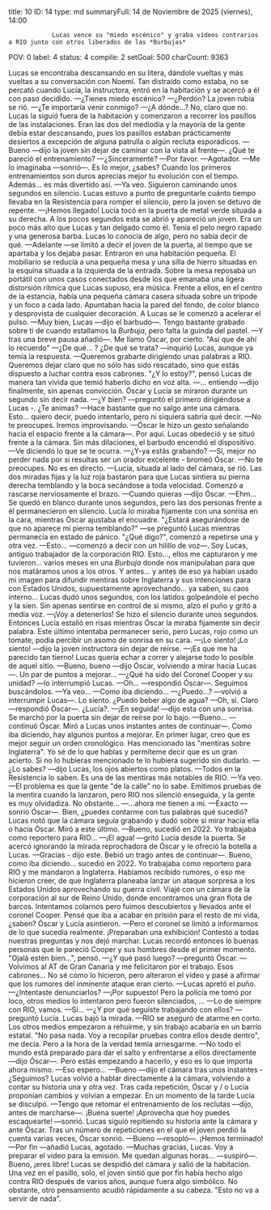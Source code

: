 title:          10
ID:             14
type:           md
summaryFull:    14 de Noviembre de 2025 (viernes), 14:00
                
                Lucas vence su "miedo escénico" y graba vídeos contrarios a RIO junto con otros liberados de las *Burbujas*
POV:            0
label:          4
status:         4
compile:        2
setGoal:        500
charCount:      9363


Lucas se encontraba descansando en su litera, dándole vueltas y más vueltas a su conversación con Noemí. Tan distraído como estaba, no se percató cuando Lucía, la instructora, entró en la habitación y se acercó a él con paso decidido.
—¿Tienes miedo escénico?
—¿Perdón?
La joven rubia se rió.
—¿Te importaría venir conmigo?
—¿A dónde...? No, claro que no.
Lucas la siguió fuera de la habitación y comenzaron a recorrer los pasillos de las instalaciones. Eran las dos del mediodía y la mayoría de la gente debía estar descansando, pues los pasillos estaban prácticamente desiertos a excepción de alguna patrulla o algún recluta esporádicos.
—Bueno —dijo la joven sin dejar de caminar con la vista al frente—. ¿Qué te pareció el entrenamiento?
—¿Sinceramente?
—Por favor.
—Agotador.
—Me lo imaginaba —sonrió—. Es lo mejor, ¿sabes? Cuando los primeros entrenamientos son duros  aprecias mejor tu evolución con el tiempo. Además... es más divertido así.
—Ya veo.
Siguieron caminando unos segundos en silencio. Lucas estuvo a punto de preguntarle cuánto tiempo llevaba en la Resistencia para romper el silencio, pero la joven se detuvo de repente.
—¡Hemos llegado!
Lucía tocó en la puerta de metal verde situada a su derecha. A los pocos segundos esta se abrió y apareció un joven. Era un poco más alto que Lucas y tan delgado como él. Tenía el pelo negro rapado y una generosa barba. Lucas lo conocía de algo, pero no sabía decir de qué.
—Adelante —se limitó a decir el joven de la puerta, al tiempo que se apartaba y los dejaba pasar.
Entraron en una habitación pequeña. El mobiliario se reducía a una pequeña mesa y una silla de hierro situadas en la esquina situada a la izquierda de la entrada. Sobre la mesa reposaba un portátil con unos casos conectados desde los que emanaba una ligera distorsión rítmica que Lucas supuso, era música.
Frente a ellos, en el centro de la estancia, había una pequeña cámara casera situada sobre un trípode y un foco a cada lado. Apuntaban hacia la pared del fondo, de color blanco y desprovista de cualquier decoración.
A Lucas se le comenzó a acelerar el pulso.
—Muy bien, Lucas —dijo el barbudo—. Tengo bastante grabado sobre ti de cuando estallamos la *Burbuja*, pero falta la guinda del pastel. —Y tras una breve pausa añadió—. Me llamo Óscar, por cierto.
"Así que de ahí lo recuerdo"
—¿De qué... ? ¿De qué se trata? —inquirió Lucas, aunque ya temía la respuesta.
—Queremos grabarte dirigiendo unas palabras a RIO. Queremos dejar claro que no sólo has sido rescatado, sino que estás dispuesto a luchar contra esos cabrones.
"¿Y lo estoy?", pensó Lucas de manera tan vivida que temió haberlo dicho en voz alta.
—... entiendo —dijo finalmente, sin apenas convicción.
Óscar y Lucía se miraron durante un segundo sin decir nada.
—¿Y bien? —preguntó el primero dirigiéndose a Lucas -. ¿Te animas?
—Hace bastante que no salgo ante una cámara. Esto... quiero decir, puedo intentarlo, pero ni siquiera sabría qué decir.
—No te preocupes. Iremos improvisando. —Óscar le hizo un gesto señalando hacia el espacio frente a la cámara—. Por aquí.
Lucas obedeció y se situó frente a la cámara. Sin más dilaciones, el barbudo encendió el dispositivo.
—Ve diciendo lo que se te ocurra.
—¿Y-ya estás grabando?
—Sí, mejor no perder nada por si resultas ser un orador excelente - bromeó Óscar.
—No te preocupes. No es en directo. —Lucía, situada al lado del cámara, se rió.
Las dos miradas fijas y la luz roja bastaron para que Lucas sintiera su pierna derecha temblando y la boca secándose a toda velocidad. Comenzó a rascarse nerviosamente el brazo.
—Cuando quieras —dijo Óscar.
—Ehm...
Se quedó en blanco durante unos segundos, pero las dos personas frente a él permanecieron en silencio. Lucía lo miraba fijamente con una sonrisa en la cara, mientras Óscar ajustaba el encuadre.
"¿Estará asegurándose de que no aparece mi pierna temblando?" —se preguntó Lucas mientras permanecía en estado de pánico. 
"¿Qué digo?", comenzó a repetirse una y otra vez.
—Esto... —comenzó a decir con un hilillo de voz—. Soy Lucas, antiguo trabajador de la corporación RIO. Esto..., ellos me capturaron y me tuvieron... varios meses en una *Burbuja* donde nos manipulaban para que nos matáramos unos a los otros. Y antes... y antes de eso ya habían usado mi imagen para difundir mentiras sobre Inglaterra y sus intenciones para con Estados Unidos, supuestamente aprovechando... ya saben, su caos interno...
Lucas dudó unos segundos, con los latidos golpeándole el pecho y la sien. Sin apenas sentirse en control de si mismo, alzó el puño y gritó a media voz.
—¡Voy a detenerlos!
Se hizo el silencio durante unos segundos. Entonces Lucía estalló en risas mientras Óscar la miraba fijamente sin decir palabra. Este último intentaba permanecer serio, pero Lucas, rojo como un tomate, podía percibir un asomo de sonrisa en su cara.
—¡Lo siento! ¡Lo siento! —dijo la joven instructora sin dejar de reírse. —¡Es que me ha parecido tan tierno!
Lucas quería echar a correr y alejarse todo lo posible de aquel sitio.
—Bueno, bueno —dijo Óscar, volviendo a mirar hacia Lucas—. Un par de puntos a mejorar...
—¿Qué ha sido del Coronel Cooper y su unidad? —lo interrumpió Lucas.
—Oh... —respondió Óscar—. Seguimos buscándolos.
—Ya veo...
—Como iba diciendo...
—¿Puedo...? —volvió a interrumpir Lucas—. Lo siento. ¿Puedo beber algo de agua?
—Oh, sí. Claro —respondió Óscar—. ¿Lucía?.
—¡En seguida! —dijo esta con una sonrisa. Se marchó por la puerta sin dejar de reírse por lo bajo.
—Bueno... —continuó Óscar. Miró a Lucas unos instantes antes de continuar—. Como iba diciendo, hay algunos puntos a mejorar. En primer lugar, creo que es mejor seguir un orden cronológico. Has mencionado las "mentiras sobre Inglaterra". Yo sé de lo que hablas y permíteme decir que es un gran acierto. Si no lo hubieras mencionado te lo hubiera sugerido sin dudarlo.
—¿Lo sabes? —dijo Lucas, los ojos abiertos como platos.
—Todos en la Resistencia lo saben. Es una de las mentiras más notables de RIO.
—Ya veo.
—El problema es que la gente "de la calle" no lo sabe. Emitimos pruebas de la mentira cuando la lanzaron, pero RIO nos silenció enseguida, y la gente es muy olvidadiza. No obstante...
—...ahora me tienen a mi.
—Exacto —sonrió Óscar—. Bien, ¿puedes contarme con tus palabras qué sucedió?
Lucas notó que la cámara seguía grabando y dudó sobre si mirar hacia ella o hacia Óscar. Miró a este último.
—Bueno, sucedió en 2022. Yo trabajaba como reportero para RIO...
—¡El agua! —gritó Lucía desde la puerta. Se acercó ignorando la mirada reprochadora de Óscar y le ofreció la botella a Lucas.
—Gracias - dijo este. Bebió un trago antes de continuar—. Bueno, como iba diciendo... sucedió en 2022. Yo trabajaba como reportero para RIO y me mandaron a Inglaterra. Habíamos recibido rumores, o eso me hicieron creer, de que Inglaterra planeaba lanzar un ataque sorpresa a los Estados Unidos aprovechando su guerra civil. Viajé con un cámara de la corporación al sur de Reino Unido, donde encontramos una gran flota de barcos. Intentamos colarnos pero fuimos descubiertos y llevados ante el coronel Cooper. Pensé que iba a acabar en prisión para el resto de mi vida, ¿saben?
Óscar y Lucía asintieron.
—Pero el coronel se limitó a informarnos de lo que sucedía realmente. ¡Preparaban una exhibición! Contestó a todas nuestras preguntas y nos dejó marchar.
Lucas recordó entonces lo buenas personas que le pareció Cooper y sus hombres desde el primer momento.
"Ojalá estén bien...", pensó.
—¿Y qué pasó luego? —preguntó Óscar.
—Volvimos al AT de Gran Canaria y me felicitaron por el trabajo. Esos cabrones... No sé cómo lo hicieron, pero alteraron el vídeo y pasé a afirmar que los rumores del inminente ataque eran cierto. —Lucas apretó el puño.
—¿Intentaste denunciarlos?
—¡Por supuesto! Pero la policía me tomó por loco, otros medios lo intentaron pero fueron silenciados, ...
—Lo de siempre con RIO, vamos.
—Sí...
—¿Y por qué seguiste trabajando con ellos? —preguntó Lucía.
Lucas bajó la mirada.
—RIO se aseguró de atarme en corto. Los otros medios empezaron a rehuirme, y sin trabajo acabaría en un barrio estatal. "No pasa nada. Voy a recopilar pruebas contra ellos desde dentro", me decía. Pero a la hora de la verdad temía arriesgarme.
—No todo el mundo está preparado para dar el salto y enfrentarse a ellos directamente —dijo Óscar—. Pero estás empezando a hacerlo, y eso es lo que importa ahora mismo.
—Eso espero...
—Bueno —dijo el cámara tras unos instantes - ¿Seguimos?
Lucas volvió a hablar directamente a la cámara, volviendo a contar su historia una y otra vez. Tras cada repetición, Óscar y / o Lucía proponían cambios y volvían a empezar. En un momento de la tarde Lucía se disculpó.
—Tengo que retomar el entrenamiento de los reclutas —dijo, antes de marcharse—. ¡Buena suerte! ¡Aprovecha que hoy puedes escaquearte! —sonrió.
Lucas siguió repitiendo su historia ante la cámara y ante Óscar. Tras un número de repeticiones en el que el joven perdió la cuenta varias veces, Óscar sonrió.
—Bueno —resopló—. ¡Hemos terminado!
—Por fin —añadió Lucas, agotado.
—Muchas gracias, Lucas. Voy a preparar el vídeo para la emisión. Me quedan algunas horas... —suspiró—. Bueno, ¡eres libre!
Lucas se despidió del cámara y salió de la habitación. Una vez en el pasillo, solo, el joven sintió que por fin había hecho algo contra RIO después de varios años, aunque fuera algo simbólico.
No obstante, otro pensamiento acudió rápidamente a su cabeza.
"Esto no va a servir de nada".